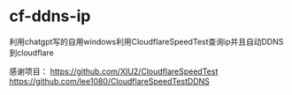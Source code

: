 # cf-ddns-ip
利用chatgpt写的自用windows利用CloudflareSpeedTest查询ip并且自动DDNS到cloudflare


感谢项目：
https://github.com/XIU2/CloudflareSpeedTest
https://github.com/lee1080/CloudflareSpeedTestDDNS
